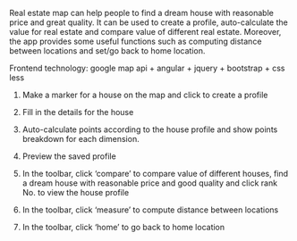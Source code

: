 Real estate map can help people to find a dream house with reasonable price and great quality. It can be used to create a profile, auto-calculate the value for real estate and compare value of different real estate. Moreover, the app provides some useful functions such as computing distance between locations and set/go back to home location.

Frontend technology: google map api + angular + jquery + bootstrap + css less

1. Make a marker for a house on the map and click to create a profile



2. Fill in the details for the house



3. Auto-calculate points according to the house profile and show points breakdown for each dimension.





4. Preview the saved profile



5. In the toolbar, click ‘compare’ to compare value of different houses, find a dream house with reasonable price and good quality and click rank No. to view the house profile





6. In the toolbar, click ‘measure’ to compute distance between locations



7. In the toolbar, click ‘home’ to go back to home location
